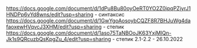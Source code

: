 https://docs.google.com/document/d/1dPu8Bu80oyOeRT0YO2Z0ipqPZjyrJ1HNDPp6vYd8wns/edit?usp=sharing - синтаксис 
https://docs.google.com/document/d/1GwYgoAosoybCQZF8R7BHJuWg4dafaoxewHVqvcJ3XHM/edit?usp=sharing - степик
https://docs.google.com/document/d/1aso75TaNBOoJK63YxjMIQn-Jk1s9QRcuzbQsKpgZu_4/edit?usp=sharing - степик 2.1-2.2 - 26.10.2022
